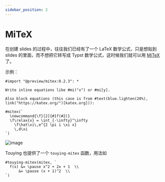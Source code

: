```yaml
---
sidebar_position: 2
---
```


# MiTeX

在创建 slides 的过程中，往往我们已经有了一个 LaTeX 数学公式，只是想贴到 slides 的里面，而不想把它转写成 Typst 数学公式，这时候我们就可以用 [MiTeX](https://github.com/mitex-rs/mitex) 了。

示例：

```typst
#import "@preview/mitex:0.2.3": *

Write inline equations like #mi("x") or #mi[y].

Also block equations (this case is from #text(blue.lighten(20%), link("https://katex.org/")[katex.org])):

#mitex(`
  \newcommand{\f}[2]{#1f(#2)}
  \f\relax{x} = \int_{-\infty}^\infty
    \f\hat\xi\,e^{2 \pi i \xi x}
    \,d\xi
`)
```

![image](https://github.com/mitex-rs/mitex/assets/34951714/c425b2ae-b50b-46a8-a451-4d9e8e70626b)

Touying 也提供了一个 `touying-mitex` 函数，用法如

```typst
#touying-mitex(mitex, `
  f(x) &= \pause x^2 + 2x + 1  \\
      &= \pause (x + 1)^2  \\
`)
```